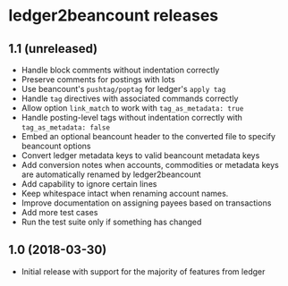 # ledger2beancount releases

## 1.1 (unreleased)

* Handle block comments without indentation correctly
* Preserve comments for postings with lots
* Use beancount's `pushtag/poptag` for ledger's `apply tag`
* Handle `tag` directives with associated commands correctly
* Allow option `link_match` to work with `tag_as_metadata: true`
* Handle posting-level tags without indentation correctly with
  `tag_as_metadata: false`
* Embed an optional beancount header to the converted file to
  specify beancount options
* Convert ledger metadata keys to valid beancount metadata keys
* Add conversion notes when accounts, commodities or metadata
  keys are automatically renamed by ledger2beancount
* Add capability to ignore certain lines
* Keep whitespace intact when renaming account names.
* Improve documentation on assigning payees based on transactions
* Add more test cases
* Run the test suite only if something has changed

## 1.0 (2018-03-30)

* Initial release with support for the majority of features from ledger

